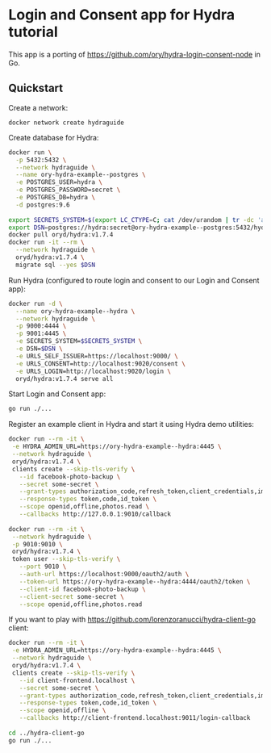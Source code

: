 # Login and Consent app for Hydra tutorial

This app is a porting of https://github.com/ory/hydra-login-consent-node in Go.

## Quickstart

Create a network:

`docker network create hydraguide`

Create database for Hydra:

```sh
docker run \
  -p 5432:5432 \
  --network hydraguide \
  --name ory-hydra-example--postgres \
  -e POSTGRES_USER=hydra \
  -e POSTGRES_PASSWORD=secret \
  -e POSTGRES_DB=hydra \
  -d postgres:9.6
  
export SECRETS_SYSTEM=$(export LC_CTYPE=C; cat /dev/urandom | tr -dc 'a-zA-Z0-9' | fold -w 32 | head -n 1)
export DSN=postgres://hydra:secret@ory-hydra-example--postgres:5432/hydra?sslmode=disable
docker pull oryd/hydra:v1.7.4
docker run -it --rm \
  --network hydraguide \
  oryd/hydra:v1.7.4 \
  migrate sql --yes $DSN
```

Run Hydra (configured to route login and consent to our Login and Consent app):

```sh
docker run -d \
  --name ory-hydra-example--hydra \
  --network hydraguide \
  -p 9000:4444 \
  -p 9001:4445 \
  -e SECRETS_SYSTEM=$SECRETS_SYSTEM \
  -e DSN=$DSN \
  -e URLS_SELF_ISSUER=https://localhost:9000/ \
  -e URLS_CONSENT=http://localhost:9020/consent \
  -e URLS_LOGIN=http://localhost:9020/login \
  oryd/hydra:v1.7.4 serve all
  ```
  
 Start Login and Consent app:
 
 ```sh
go run ./...
 ```
 
 Register an example client in Hydra and start it using Hydra demo utilities:
  
 ```sh
docker run --rm -it \
  -e HYDRA_ADMIN_URL=https://ory-hydra-example--hydra:4445 \
  --network hydraguide \
  oryd/hydra:v1.7.4 \
  clients create --skip-tls-verify \
    --id facebook-photo-backup \
    --secret some-secret \
    --grant-types authorization_code,refresh_token,client_credentials,implicit \
    --response-types token,code,id_token \
    --scope openid,offline,photos.read \
    --callbacks http://127.0.0.1:9010/callback
    
docker run --rm -it \
  --network hydraguide \
  -p 9010:9010 \
  oryd/hydra:v1.7.4 \
  token user --skip-tls-verify \
    --port 9010 \
    --auth-url https://localhost:9000/oauth2/auth \
    --token-url https://ory-hydra-example--hydra:4444/oauth2/token \
    --client-id facebook-photo-backup \
    --client-secret some-secret \
    --scope openid,offline,photos.read
```
  
If you want to play with https://github.com/lorenzoranucci/hydra-client-go client:
   
  ```sh
docker run --rm -it \
   -e HYDRA_ADMIN_URL=https://ory-hydra-example--hydra:4445 \
   --network hydraguide \
   oryd/hydra:v1.7.4 \
   clients create --skip-tls-verify \
     --id client-frontend.localhost \
     --secret some-secret \
     --grant-types authorization_code,refresh_token,client_credentials,implicit \
     --response-types token,code,id_token \
     --scope openid,offline \
     --callbacks http://client-frontend.localhost:9011/login-callback
     
cd ../hydra-client-go
go run ./...
 ```
